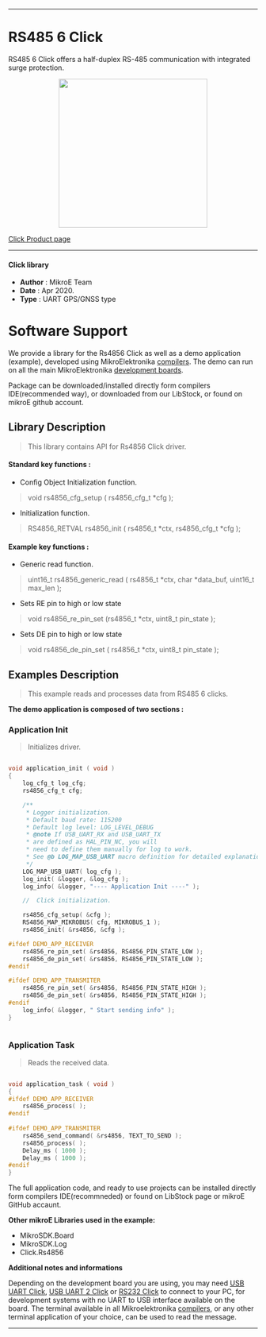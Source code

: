 
---
# RS485 6 Click

RS485 6 Click offers a half-duplex RS-485 communication with integrated surge protection.

<p align="center">
  <img src="https://download.mikroe.com/images/click_for_ide/rs4856_click.png" height=300px>
</p>

[Click Product page](https://www.mikroe.com/rs485-6-click)

---


#### Click library 

- **Author**        : MikroE Team
- **Date**          : Apr 2020.
- **Type**          : UART GPS/GNSS type


# Software Support

We provide a library for the Rs4856 Click 
as well as a demo application (example), developed using MikroElektronika 
[compilers](https://shop.mikroe.com/compilers). 
The demo can run on all the main MikroElektronika [development boards](https://shop.mikroe.com/development-boards).

Package can be downloaded/installed directly form compilers IDE(recommended way), or downloaded from our LibStock, or found on mikroE github account. 

## Library Description

> This library contains API for Rs4856 Click driver.

#### Standard key functions :

- Config Object Initialization function.
> void rs4856_cfg_setup ( rs4856_cfg_t *cfg ); 
 
- Initialization function.
> RS4856_RETVAL rs4856_init ( rs4856_t *ctx, rs4856_cfg_t *cfg );

#### Example key functions :

- Generic read function.
> uint16_t rs4856_generic_read ( rs4856_t *ctx, char *data_buf, uint16_t max_len );
 
- Sets RE pin to high or low state
> void rs4856_re_pin_set (rs4856_t *ctx,  uint8_t pin_state );

- Sets DE pin to high or low state
> void rs4856_de_pin_set ( rs4856_t *ctx,  uint8_t pin_state );

## Examples Description

> This example reads and processes data from RS485 6 clicks.

**The demo application is composed of two sections :**

### Application Init 

> Initializes driver.

```c

void application_init ( void )
{
    log_cfg_t log_cfg;
    rs4856_cfg_t cfg;

    /** 
     * Logger initialization.
     * Default baud rate: 115200
     * Default log level: LOG_LEVEL_DEBUG
     * @note If USB_UART_RX and USB_UART_TX 
     * are defined as HAL_PIN_NC, you will 
     * need to define them manually for log to work. 
     * See @b LOG_MAP_USB_UART macro definition for detailed explanation.
     */
    LOG_MAP_USB_UART( log_cfg );
    log_init( &logger, &log_cfg );
    log_info( &logger, "---- Application Init ----" );

    //  Click initialization.

    rs4856_cfg_setup( &cfg );
    RS4856_MAP_MIKROBUS( cfg, MIKROBUS_1 );
    rs4856_init( &rs4856, &cfg );

#ifdef DEMO_APP_RECEIVER
    rs4856_re_pin_set( &rs4856, RS4856_PIN_STATE_LOW );
    rs4856_de_pin_set( &rs4856, RS4856_PIN_STATE_LOW );
#endif

#ifdef DEMO_APP_TRANSMITER
    rs4856_re_pin_set( &rs4856, RS4856_PIN_STATE_HIGH );
    rs4856_de_pin_set( &rs4856, RS4856_PIN_STATE_HIGH );
#endif  
    log_info( &logger, " Start sending info" );  
}
  
```

### Application Task

> Reads the received data.

```c

void application_task ( void )
{
#ifdef DEMO_APP_RECEIVER
    rs4856_process( );
#endif    
    
#ifdef DEMO_APP_TRANSMITER
    rs4856_send_command( &rs4856, TEXT_TO_SEND );
    rs4856_process( );
    Delay_ms ( 1000 );
    Delay_ms ( 1000 ); 
#endif    
}

```

The full application code, and ready to use projects can be  installed directly form compilers IDE(recommneded) or found on LibStock page or mikroE GitHub accaunt.

**Other mikroE Libraries used in the example:** 

- MikroSDK.Board
- MikroSDK.Log
- Click.Rs4856

**Additional notes and informations**

Depending on the development board you are using, you may need 
[USB UART Click](https://shop.mikroe.com/usb-uart-click), 
[USB UART 2 Click](https://shop.mikroe.com/usb-uart-2-click) or 
[RS232 Click](https://shop.mikroe.com/rs232-click) to connect to your PC, for 
development systems with no UART to USB interface available on the board. The 
terminal available in all Mikroelektronika 
[compilers](https://shop.mikroe.com/compilers), or any other terminal application 
of your choice, can be used to read the message.



---
